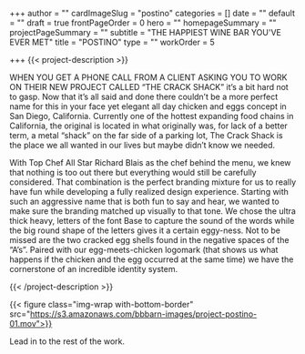 +++
author = ""
cardImageSlug = "postino"
categories = []
date = ""
default = ""
draft = true
frontPageOrder = 0
hero = ""
homepageSummary = ""
projectPageSummary = ""
subtitle = "THE HAPPIEST WINE BAR YOU'VE EVER MET"
title = "POSTINO"
type = ""
workOrder = 5

+++
{{< project-description >}} <p>WHEN YOU GET A PHONE CALL FROM A CLIENT ASKING YOU TO WORK ON THEIR NEW PROJECT CALLED “THE CRACK SHACK” it’s a bit hard not to gasp. Now that it’s all said and done there couldn’t be a more perfect name for this in your face yet elegant all day chicken and eggs concept in San Diego, California. Currently one of the hottest expanding food chains in California, the original is located in what originally was, for lack of a better term, a metal “shack” on the far side of a parking lot, The Crack Shack is the place we all wanted in our lives but maybe didn’t know we needed.</p> <p>With Top Chef All Star Richard Blais as the chef behind the menu, we knew that nothing is too out there but everything would still be carefully considered. That combination is the perfect branding mixture for us to really have fun while developing a fully realized design experience. Starting with such an aggressive name that is both fun to say and hear, we wanted to make sure the branding matched up visually to that tone. We chose the ultra thick heavy, letters of the font Base to capture the sound of the words while the big round shape of the letters gives it a certain eggy-ness. Not to be missed are the two cracked egg shells found in the negative spaces of the “A’s”. Paired with our egg-meets-chicken logomark (that shows us what happens if the chicken and the egg occurred at the same time) we have the cornerstone of an incredible identity system.</p> {{< /project-description >}}

<div class="project-item">

{{< figure class="img-wrap with-bottom-border" src="https://s3.amazonaws.com/bbbarn-images/project-postino-01.mov">}}

Lead in to the rest of the work.